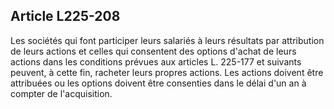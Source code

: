 Article L225-208
----
Les sociétés qui font participer leurs salariés à leurs résultats par
attribution de leurs actions et celles qui consentent des options d'achat de
leurs actions dans les conditions prévues aux articles L. 225-177 et suivants
peuvent, à cette fin, racheter leurs propres actions. Les actions doivent être
attribuées ou les options doivent être consenties dans le délai d'un an à
compter de l'acquisition.
